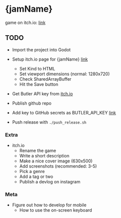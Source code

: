 # {jamName}

game on itch.io: [link](https://{itchioUsername}.itch.io/{jamName})

## TODO

- Import the project into Godot

- Setup itch.io page for {jamName} [link](https://itch.io/game/new)
  - Set Kind to HTML
  - Set viewport dimensions (normal: 1280x720)
  - Check SharedArrayBuffer
  - Hit the Save button
- Get Butler API key from [itch.io](https://itch.io/user/settings/api-keys)
- Publish github repo
- Add key to GitHub secrets as BUTLER_API_KEY [link](https://github.com/{githubUsername}/{jamName}/settings/secrets/actions)
- Push release with `./push_release.sh`

### Extra

- itch.io
  - Rename the game
  - Write a short description
  - Make a nice cover image (630x500)
  - Add screenshots (recommended: 3-5)
  - Pick a genre
  - Add a tag or two
  - Publish a devlog on instagram

### Meta

- Figure out how to develop for mobile
  - How to use the on-screen keyboard
